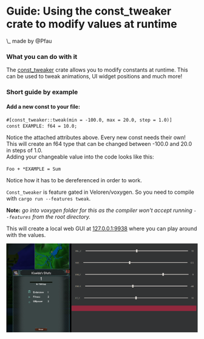 # Guide: Using the const_tweaker crate to modify values at runtime

\\\_ made by @Pfau

### What you can do with it

The [const_tweaker](https://crates.io/crates/const-tweaker) crate allows you to modify constants at runtime.
This can be used to tweak animations, UI widget positions and much more!

### Short guide by example

#### Add a new const to your file:

```rust,ignore
#[const_tweaker::tweak(min = -100.0, max = 20.0, step = 1.0)]
const EXAMPLE: f64 = 10.0;
```

Notice the attached attributes above. Every new const needs their own!<br/>
This will create an f64 type that can be changed between -100.0 and 20.0 in steps of 1.0.<br/>
Adding your changeable value into the code looks like this:

`Foo + *EXAMPLE = Sum`

Notice how it has to be dereferenced in order to work.

`Const_tweaker` is feature gated in Veloren/voxygen. So you need to compile with `cargo run --features tweak`.

**Note:** _go into voxygen folder for this as the compiler won't accept running `--features` from the root directory._

This will create a local web GUI at [127.0.0.1:9938](https://127.0.0.1:9938/) where you can play around with the values.

![Web GUI](ui.png)
